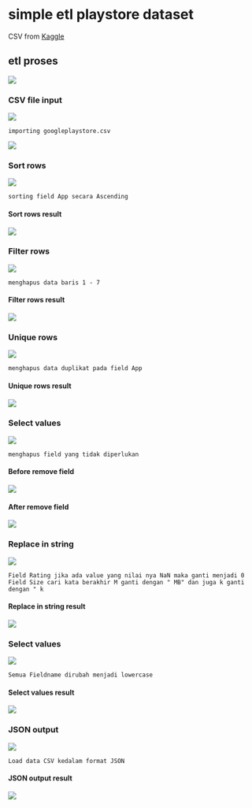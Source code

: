 # **simple etl playstore dataset**

CSV from [Kaggle](https://www.kaggle.com/datasets/lava18/google-play-store-apps?select=googleplaystore.csv)

## etl proses

![](screenshot/etl-proses.png)

### CSV file input

![](screenshot/import-csv.png)

```
importing googleplaystore.csv
```

![](screenshot/csv-file.png)

### Sort rows

![](screenshot/sort-rows.png)

```
sorting field App secara Ascending
```

#### Sort rows result

![](screenshot/sort-rows-result.png)

### Filter rows

![](screenshot/filter-rows.png)

```
menghapus data baris 1 - 7
```

#### Filter rows result

![](screenshot/filter-rows-result.png)

### Unique rows

![](screenshot/unique-rows.png)

```
menghapus data duplikat pada field App
```

#### Unique rows result

![](screenshot/unique-rows-result.png)

### Select values

![](screenshot/selected-values-remove.png)

```
menghapus field yang tidak diperlukan
```

#### Before remove field

![](screenshot/selected-values-remove-before.png)

#### After remove field

![](screenshot/selected-values-remove-after.png)

### Replace in string

![](screenshot/replace-string.png)

```
Field Rating jika ada value yang nilai nya NaN maka ganti menjadi 0
Field Size cari kata berakhir M ganti dengan " MB" dan juga k ganti dengan " k
```

#### Replace in string result

![](screenshot/replace-string-result.png)

### Select values

![](screenshot/selected-values-lowercase.png)

```
Semua Fieldname dirubah menjadi lowercase
```

#### Select values result

![](screenshot/selected-values-lowercase-result.png)

### JSON output

![](screenshot/json-output.png)

```
Load data CSV kedalam format JSON
```

#### JSON output result

![](screenshot/json-output-result.png)
